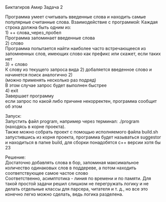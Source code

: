 Биктагиров Амир
Задача 2

Программа умеет считывать введенные слова и находить самые популярные считанные слова.
Взаимодействие с программой:
    Каждая строка должна быть одним из: <br />
        1) ++ слова_через_пробел <br />
            Программа запоминает введенные слова <br />
        2) слово <br />
            Программа попытается найти наиболее часто встречающееся из запомненных слов, имеющих слово как префикс или скажет, если таких нет <br />
        3) + слово <br />
            К слову из текущего запроса вида 2) добаляется введенное слово и начинется поиск аналогично 2) <br />
            (можно применять несколько раз подряд) <br />
            В этом случае запрос будет выполнен быстрее <br />
        4) exit <br />
            Завершает программу <br />
    если запрос по какой либо причине некорректен, программа сообщит об этом <br />

Запуск: <br />
    Запустить файл program, например через терминал: ./program (находясь в корне проекта). <br />
    Также можно собрать проект с помощью исполняемого файла build.sh запустившись из корня проекта, программа будет называться suggestor и находиться в папке build, для сборки понадобятся c++ версии хотя бы 23 <br />
    

Решение: <br />
    Достаточно добавлять слова в бор, запоминая максимальное количество одинаковых слов в поддереве, а потом находить соответствующее самое частое слово <br />
    Соответственно, асимптотика - линия по времени и по памяти.
    Для такой простой задачи решил слишком не перегружать логику и не делать отдельные классы для парсера, читателя и т. д., но все это конечно легко можно сделать, ведь логика разделена.